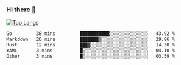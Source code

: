 ### Hi there 👋

<!--
**3Xpl0it3r/3Xpl0it3r** is a ✨ _special_ ✨ repository because its `README.md` (this file) appears on your GitHub profile.

Here are some ideas to get you started:

- 🔭 I’m currently working on ...
- 🌱 I’m currently learning ...
- 👯 I’m looking to collaborate on ...
- 🤔 I’m looking for help with ...
- 💬 Ask me about ...
- 📫 How to reach me: ...
- 😄 Pronouns: ...
- ⚡ Fun fact: ...
-->


[![Top Langs](https://github-readme-stats.vercel.app/api/top-langs/?username=3Xpl0it3r&layout=compact)](https://github.com/3Xpl0it3r/3Xpl0it3r)

<!--START_SECTION:waka-->

```txt
Go         38 mins         ███████████░░░░░░░░░░░░░░   43.92 %
Markdown   26 mins         ███████▒░░░░░░░░░░░░░░░░░   29.86 %
Rust       12 mins         ███▓░░░░░░░░░░░░░░░░░░░░░   14.30 %
YAML       3 mins          █░░░░░░░░░░░░░░░░░░░░░░░░   04.10 %
Other      3 mins          █░░░░░░░░░░░░░░░░░░░░░░░░   03.59 %
```

<!--END_SECTION:waka-->
